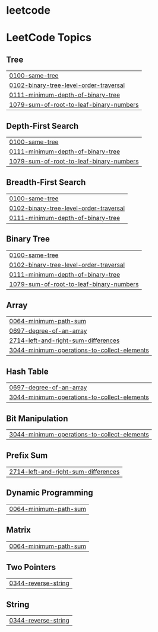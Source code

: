 # leetcode
<!---LeetCode Topics Start-->
# LeetCode Topics
## Tree
|  |
| ------- |
| [0100-same-tree](https://github.com/Firkraag/leetcode/tree/master/0100-same-tree) |
| [0102-binary-tree-level-order-traversal](https://github.com/Firkraag/leetcode/tree/master/0102-binary-tree-level-order-traversal) |
| [0111-minimum-depth-of-binary-tree](https://github.com/Firkraag/leetcode/tree/master/0111-minimum-depth-of-binary-tree) |
| [1079-sum-of-root-to-leaf-binary-numbers](https://github.com/Firkraag/leetcode/tree/master/1079-sum-of-root-to-leaf-binary-numbers) |
## Depth-First Search
|  |
| ------- |
| [0100-same-tree](https://github.com/Firkraag/leetcode/tree/master/0100-same-tree) |
| [0111-minimum-depth-of-binary-tree](https://github.com/Firkraag/leetcode/tree/master/0111-minimum-depth-of-binary-tree) |
| [1079-sum-of-root-to-leaf-binary-numbers](https://github.com/Firkraag/leetcode/tree/master/1079-sum-of-root-to-leaf-binary-numbers) |
## Breadth-First Search
|  |
| ------- |
| [0100-same-tree](https://github.com/Firkraag/leetcode/tree/master/0100-same-tree) |
| [0102-binary-tree-level-order-traversal](https://github.com/Firkraag/leetcode/tree/master/0102-binary-tree-level-order-traversal) |
| [0111-minimum-depth-of-binary-tree](https://github.com/Firkraag/leetcode/tree/master/0111-minimum-depth-of-binary-tree) |
## Binary Tree
|  |
| ------- |
| [0100-same-tree](https://github.com/Firkraag/leetcode/tree/master/0100-same-tree) |
| [0102-binary-tree-level-order-traversal](https://github.com/Firkraag/leetcode/tree/master/0102-binary-tree-level-order-traversal) |
| [0111-minimum-depth-of-binary-tree](https://github.com/Firkraag/leetcode/tree/master/0111-minimum-depth-of-binary-tree) |
| [1079-sum-of-root-to-leaf-binary-numbers](https://github.com/Firkraag/leetcode/tree/master/1079-sum-of-root-to-leaf-binary-numbers) |
## Array
|  |
| ------- |
| [0064-minimum-path-sum](https://github.com/Firkraag/leetcode/tree/master/0064-minimum-path-sum) |
| [0697-degree-of-an-array](https://github.com/Firkraag/leetcode/tree/master/0697-degree-of-an-array) |
| [2714-left-and-right-sum-differences](https://github.com/Firkraag/leetcode/tree/master/2714-left-and-right-sum-differences) |
| [3044-minimum-operations-to-collect-elements](https://github.com/Firkraag/leetcode/tree/master/3044-minimum-operations-to-collect-elements) |
## Hash Table
|  |
| ------- |
| [0697-degree-of-an-array](https://github.com/Firkraag/leetcode/tree/master/0697-degree-of-an-array) |
| [3044-minimum-operations-to-collect-elements](https://github.com/Firkraag/leetcode/tree/master/3044-minimum-operations-to-collect-elements) |
## Bit Manipulation
|  |
| ------- |
| [3044-minimum-operations-to-collect-elements](https://github.com/Firkraag/leetcode/tree/master/3044-minimum-operations-to-collect-elements) |
## Prefix Sum
|  |
| ------- |
| [2714-left-and-right-sum-differences](https://github.com/Firkraag/leetcode/tree/master/2714-left-and-right-sum-differences) |
## Dynamic Programming
|  |
| ------- |
| [0064-minimum-path-sum](https://github.com/Firkraag/leetcode/tree/master/0064-minimum-path-sum) |
## Matrix
|  |
| ------- |
| [0064-minimum-path-sum](https://github.com/Firkraag/leetcode/tree/master/0064-minimum-path-sum) |
## Two Pointers
|  |
| ------- |
| [0344-reverse-string](https://github.com/Firkraag/leetcode/tree/master/0344-reverse-string) |
## String
|  |
| ------- |
| [0344-reverse-string](https://github.com/Firkraag/leetcode/tree/master/0344-reverse-string) |
<!---LeetCode Topics End-->